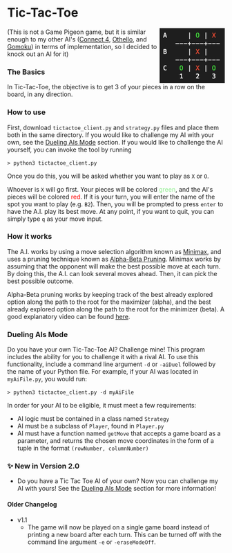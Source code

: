 # Tic-Tac-Toe  
<img src="/Images/Tic%20Tac%20Toe/sampleBoardOutput.png" alt = "sample board" width="30%" align = "right">  

(This is not a Game Pigeon game, but it is similar enough to my 
other AI's ([Connect 4](/Connect%204%20AI), [Othello](/Othello%20AI),
and [Gomoku](/Gomoku%20AI)) in terms of implementation, so I decided 
to knock out an AI for it)  

### The Basics  
In Tic-Tac-Toe, the objective is to get 3 of your pieces in a 
row on the board, in any direction.  
### How to use  
First, download `tictactoe_client.py` and `strategy.py` files and 
place them both in the same directory. If you would like to challenge 
my AI with your own, see the [Dueling AIs Mode](#dueling-ais-mode) 
section. If you would like to challenge the AI yourself, you can 
invoke the tool by running  
```
> python3 tictactoe_client.py
```
Once you do this, you will be asked whether you want to play as `X` 
or `O`. 

Whoever is `X` will go first. Your pieces will be colored 
<span style="color:lightgreen">green</span>, and the AI's pieces 
will be colored <span style="color:red">red</span>. If it is your 
turn, you will enter the name of the spot you want to play (e.g. 
`B2`). Then, you will be prompted to press `enter` to have the A.I. 
play its best move. At any point, if you want to quit, you can simply 
type `q` as your move input.

### How it works
The A.I. works by using a move selection algorithm known as [Minimax](https://en.wikipedia.org/wiki/Minimax), and uses a pruning technique known as [Alpha-Beta Pruning](https://en.wikipedia.org/wiki/Alpha%E2%80%93beta_pruning). Minimax works by assuming that the opponent will make the best possible move at each turn. By doing this, the A.I. can look several moves ahead. Then, it can pick the best possible outcome.  

Alpha-Beta pruning works by keeping track of the best already 
explored option along the path to the root for the maximizer 
(alpha), and the best already explored option along the path to 
the root for the minimizer (beta). A good explanatory video can 
be found [here](https://www.youtube.com/watch?v=xBXHtz4Gbdo&ab_channel=CS188Spring2013).

### Dueling AIs Mode
Do you have your own Tic-Tac-Toe AI? Challenge mine! This program 
includes the ability for you to challenge it with a rival AI. To 
use this functionality, include a command line argument `-d` or 
`-aiDuel` followed by the name of your Python file. For example, if 
your AI was located in `myAiFile.py`, you would run:
```
> python3 tictactoe_client.py -d myAiFile
```

In order for your AI to be eligible, it must meet a few requirements:
* AI logic must be contained in a class named `Strategy`
* AI must be a subclass of `Player`, found in `Player.py`
* AI must have a function named `getMove` that accepts a game board 
as a parameter, and returns the chosen move coordinates in the form of 
a tuple in the format `(rowNumber, columnNumber)`


### ✨ New in Version 2.0
* Do you have a Tic Tac Toe AI of your own? Now you can challenge my 
AI with yours! See the [Dueling AIs Mode](#dueling-ais-mode)
section for more information!
#### Older Changelog
* v1.1
  * The game will now be played on a single game board instead of 
  printing a new board after each turn. This can be turned off 
  with the command line argument `-e` or `-eraseModeOff`.

